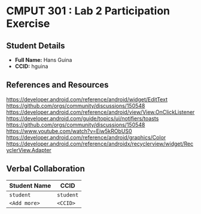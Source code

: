 # CMPUT 301 : Lab 2 Participation Exercise

## Student Details

- **Full Name:** Hans Guina
- **CCID:** hguina

## References and Resources

https://developer.android.com/reference/android/widget/EditText
https://github.com/orgs/community/discussions/150548
https://developer.android.com/reference/android/view/View.OnClickListener
https://developer.android.com/guide/topics/ui/notifiers/toasts
https://github.com/orgs/community/discussions/150548
https://www.youtube.com/watch?v=Eiw5kRObUS0
https://developer.android.com/reference/android/graphics/Color
https://developer.android.com/reference/androidx/recyclerview/widget/RecyclerView.Adapter 

## Verbal Collaboration

| Student Name | CCID      |
| ------------ | --------- |
| `student`    | `student` |
| `<Add more>` | `<CCID>`  |
